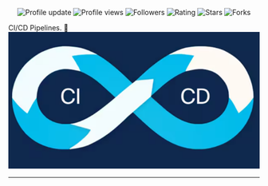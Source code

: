 <p align="center">
  <img src="https://img.shields.io/badge/Profile%20update-today-brightgreen" alt="Profile update" />
  <img src="https://komarev.com/ghpvc/?username=Waqar-cyberSecurity&color=blue" alt="Profile views" />
  <img src="https://img.shields.io/github/followers/Waqar-cyberSecurity?label=Followers&style=social" alt="Followers" />
  <img src="https://img.shields.io/badge/rating-★★★★★-brightgreen" alt="Rating" />
  <img src="https://img.shields.io/github/stars/Waqar-cyberSecurity/Nodepad?style=social" alt="Stars" />
  <img src="https://img.shields.io/github/forks/Waqar-cyberSecurity/Nodepad?style=social" alt="Forks" />
</p
---


# CI/CD Pipelines. 🔄
<img src="cicd1.png" alt="logo" width="800"/>

---
